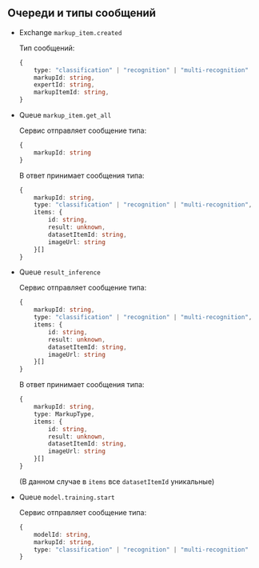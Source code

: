 ## Очереди и типы сообщений

- Exchange `markup_item.created`

    Тип сообщений:
    ```typescript
    {
        type: "classification" | "recognition" | "multi-recognition"
        markupId: string,
        expertId: string,
        markupItemId: string,
    }
    ```

- Queue `markup_item.get_all`

    Сервис отправляет сообщение типа:
    ```typescript
    {
        markupId: string
    }
    ```
    В ответ принимает сообщения типа:
    ```typescript
    {
        markupId: string,
        type: "classification" | "recognition" | "multi-recognition",
        items: {
            id: string,
            result: unknown,
            datasetItemId: string,
            imageUrl: string
        }[]
    }
    ```

- Queue `result_inference`

    Сервис отправляет сообщение типа:
    ```typescript
    {
        markupId: string,
        type: "classification" | "recognition" | "multi-recognition",
        items: {
            id: string,
            result: unknown,
            datasetItemId: string,
            imageUrl: string
        }[]
    }
    ```
    В ответ принимает сообщения типа:
    ```typescript
    {
        markupId: string,
        type: MarkupType,
        items: {
            id: string,
            result: unknown,
            datasetItemId: string,
            imageUrl: string
        }[]
    }
    ```
    (В данном случае в `items` все `datasetItemId` уникальные)

- Queue `model.training.start`

    Сервис отправляет сообщение типа:
    ```typescript
    {
        modelId: string,
        markupId: string,
        type: "classification" | "recognition" | "multi-recognition"
    }
    ```

